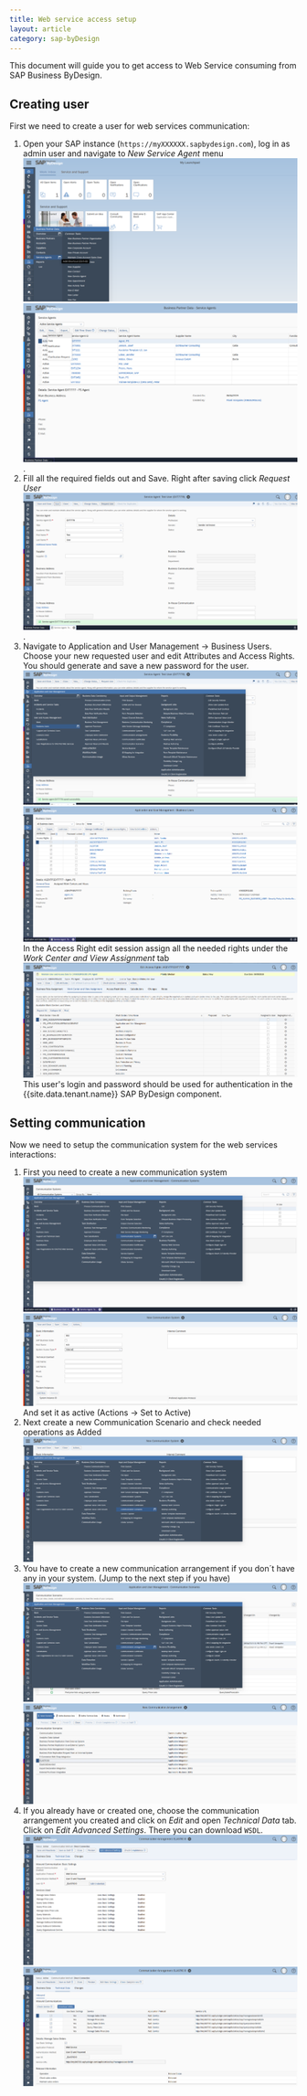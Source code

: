 ```yaml
---
title: Web service access setup
layout: article
category: sap-byDesign
---
```


This document will guide you to get access to Web Service consuming from SAP Business ByDesign.

## Creating user

First we need to create a user for web services communication:

1.  Open your SAP instance (`https://myXXXXXX.sapbydesign.com`), log in as admin user and navigate to *New Service Agent* menu ![New service agent menu](img/new-service-agent1.png)  ![New service agent page](img/new-service-agent2.png).
2.  Fill all the required fields out and Save. Right after saving click *Request User* ![Enter the values](img/new-service-agent3.png).
3.  Navigate to Application and User Management -> Business Users. Choose your new requested user and edit Attributes and Access Rights. You should generate and save a new password for the user. ![Generate password](img/new-service-agent4.png) ![application and user management page](img/new-service-agent5.png) In the Access Right edit session assign all the needed rights under the *Work Center and View Assignment* tab ![Edit access rights page](img/new-service-agent6.png) This user's login and password should be used for authentication in the {{site.data.tenant.name}} SAP ByDesign component.

## Setting communication

Now we need to setup the communication system for the web services interactions:

1.  First you need to create a new communication system ![Creating new communication](img/communication-setup1.png) ![filling up the form](img/communication-setup2.png) And set it as active (Actions -> Set to Active)
2.  Next create a new Communication Scenario and check needed operations as Added ![Creating new communication Scenario](img/communication-setup3.png)
3.  You have to create a new communication arrangement if you don´t have any in your system. (Jump to the next step if you have) ![Creating new communication arrangement](img/communication-setup4.png) ![Choosing the arrangement](img/communication-setup5.png)
4.  If you already have or created one, choose the communication arrangement you created and click on *Edit* and open *Technical Data* tab. Click on *Edit Advanced Settings*. There you can download `WSDL`. ![Navigate to technical data](img/communication-setup6.png) ![Click to download](img/communication-setup7.png)
